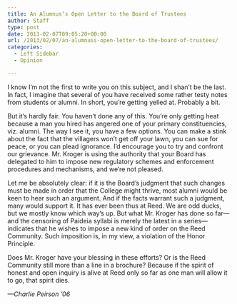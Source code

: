 ```yaml
---
title: An Alumnus’s Open Letter to the Board of Trustees
author: Staff
type: post
date: 2013-02-07T09:05:20+00:00
url: /2013/02/07/an-alumnuss-open-letter-to-the-board-of-trustees/
categories:
  - Left Sidebar
  - Opinion

---
```

I know I&#8217;m not the first to write you on this subject, and I shan&#8217;t be the last. In fact, I imagine that several of you have received some rather testy notes from students or alumni. In short, you&#8217;re getting yelled at. Probably a bit.

But it&#8217;s hardly fair. You haven&#8217;t done any of this. You&#8217;re only getting heat because a man you hired has angered one of your primary constituencies, viz. alumni. The way I see it, you have a few options. You can make a stink about the fact that the villagers won&#8217;t get off your lawn, you can sue for peace, or you can plead ignorance. I&#8217;d encourage you to try and confront our grievance. Mr. Kroger is using the authority that your Board has delegated to him to impose new regulatory schemes and enforcement procedures and mechanisms, and we&#8217;re not pleased.

Let me be absolutely clear: if it is the Board&#8217;s judgment that such changes must be made in order that the College might thrive, most alumni would be keen to hear such an argument. And if the facts warrant such a judgment, many would support it. It has ever been thus at Reed. We are odd ducks, but we mostly know which way&#8217;s up. But what Mr. Kroger has done so far—and the censoring of Paideia syllabi is merely the latest in a series—indicates that he wishes to impose a new kind of order on the Reed Community. Such imposition is, in my view, a violation of the Honor Principle.

Does Mr. Kroger have your blessing in these efforts? Or is the Reed Community still more than a line in a brochure? Because if the spirit of honest and open inquiry is alive at Reed only so far as one man will allow it to go, that spirit dies.

_—Charlie Peirson &#8217;06_